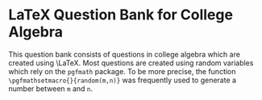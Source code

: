 # LaTeX Question Bank for College Algebra

This question bank consists of questions in college algebra which are created using \LaTeX. Most questions are created using random variables which rely on the `pgfmath` package. To be more precise, the function `\pgfmathsetmacro{}{random(m,n)}` was frequently used to generate a number between `m` and `n`.